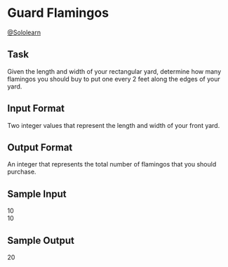 # Guard Flamingos

[@Sololearn](sololearn.com)

## Task

Given the length and width of your rectangular yard, determine how many flamingos you should buy to put one every 2 feet along the edges of your yard.

## Input Format

Two integer values that represent the length and width of your front yard.

## Output Format

An integer that represents the total number of flamingos that you should purchase.

## Sample Input

10  
10

## Sample Output

20
